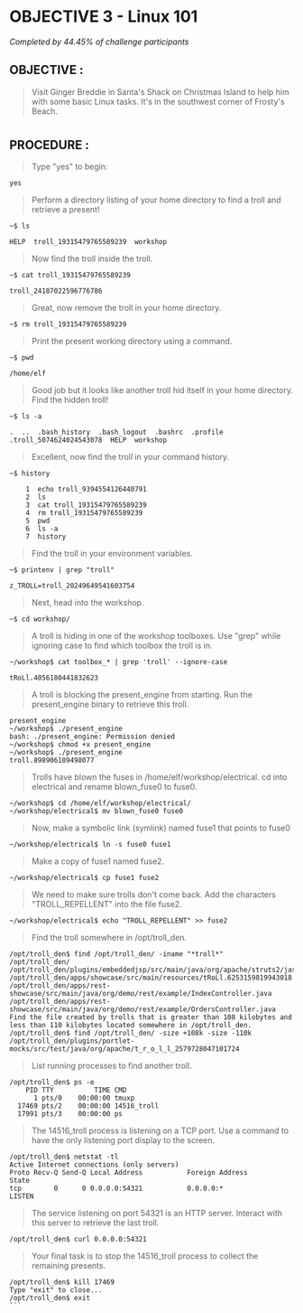 # OBJECTIVE 3 - Linux 101 #
_Completed by 44.45% of challenge participants_

## OBJECTIVE : ##
>Visit Ginger Breddie in Santa's Shack on Christmas Island to help him with some basic Linux tasks. It's in the southwest corner of Frosty's Beach.
#  

## PROCEDURE : ##

>Type "yes" to begin:

`yes`

>Perform a directory listing of your home directory to find a troll and retrieve a present!

`~$ ls`

```HELP  troll_19315479765589239  workshop```

>Now find the troll inside the troll.

`~$ cat troll_19315479765589239`

```troll_24187022596776786```

>Great, now remove the troll in your home directory.

`~$ rm troll_19315479765589239`

>Print the present working directory using a command.

`~$ pwd`

```/home/elf```

>Good job but it looks like another troll hid itself in your home directory. Find the hidden troll!

`~$ ls -a`

```.  ..  .bash_history  .bash_logout  .bashrc  .profile  .troll_5074624024543078  HELP  workshop```

>Excellent, now find the troll in your command history.

`~$ history`

```
    1  echo troll_9394554126440791
    2  ls
    3  cat troll_19315479765589239 
    4  rm troll_19315479765589239 
    5  pwd
    6  ls -a
    7  history
```

>Find the troll in your environment variables.

`~$ printenv | grep "troll"`

```z_TROLL=troll_20249649541603754```

>Next, head into the workshop.

`~$ cd workshop/`

>A troll is hiding in one of the workshop toolboxes. Use "grep" while ignoring case to find which toolbox the troll is in.

`~/workshop$ cat toolbox_* | grep 'troll' --ignore-case`

```tRoLl.4056180441832623```

>A troll is blocking the present_engine from starting. Run the present_engine binary to retrieve this troll.

```~/workshop$ ls -a | grep 'present*'
present_engine
~/workshop$ ./present_engine
bash: ./present_engine: Permission denied
~/workshop$ chmod +x present_engine
~/workshop$ ./present_engine
troll.898906189498077
```

>Trolls have blown the fuses in /home/elf/workshop/electrical. cd into electrical and rename blown_fuse0 to fuse0.

```
~/workshop$ cd /home/elf/workshop/electrical/
~/workshop/electrical$ mv blown_fuse0 fuse0
```

>Now, make a symbolic link (symlink) named fuse1 that points to fuse0

`~/workshop/electrical$ ln -s fuse0 fuse1`

>Make a copy of fuse1 named fuse2.

`~/workshop/electrical$ cp fuse1 fuse2`

>We need to make sure trolls don't come back. Add the characters "TROLL_REPELLENT" into the file fuse2.

`~/workshop/electrical$ echo "TROLL_REPELLENT" >> fuse2`

>Find the troll somewhere in /opt/troll_den.

```
/opt/troll_den$ find /opt/troll_den/ -iname "*troll*"
/opt/troll_den/
/opt/troll_den/plugins/embeddedjsp/src/main/java/org/apache/struts2/jasper/compiler/ParserController.java
/opt/troll_den/apps/showcase/src/main/resources/tRoLl.6253159819943018
/opt/troll_den/apps/rest-showcase/src/main/java/org/demo/rest/example/IndexController.java
/opt/troll_den/apps/rest-showcase/src/main/java/org/demo/rest/example/OrdersController.java
Find the file created by trolls that is greater than 108 kilobytes and less than 110 kilobytes located somewhere in /opt/troll_den.
/opt/troll_den$ find /opt/troll_den/ -size +108k -size -110k
/opt/troll_den/plugins/portlet-mocks/src/test/java/org/apache/t_r_o_l_l_2579728047101724
```

>List running processes to find another troll.

```
/opt/troll_den$ ps -e
    PID TTY          TIME CMD
      1 pts/0    00:00:00 tmuxp
  17469 pts/2    00:00:00 14516_troll
  17991 pts/3    00:00:00 ps
```

>The 14516_troll process is listening on a TCP port. Use a command to have the only listening port display to the screen.

```
/opt/troll_den$ netstat -tl
Active Internet connections (only servers)
Proto Recv-Q Send-Q Local Address           Foreign Address         State      
tcp        0      0 0.0.0.0:54321           0.0.0.0:*               LISTEN     
```

>The service listening on port 54321 is an HTTP server. Interact with this server to retrieve the last troll.

`/opt/troll_den$ curl 0.0.0.0:54321`

>Your final task is to stop the 14516_troll process to collect the remaining presents.

```
/opt/troll_den$ kill 17469
Type "exit" to close...
/opt/troll_den$ exit
``` 

